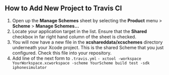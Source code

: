 ## How to Add New Project to Travis CI

1. Open up the **Manage Schemes** sheet by selecting the **Product** menu > **Scheme** > **Manage Schemes...**
2. Locate your application target in the list. Ensure that the **Shared** checkbox in far right hand column of the sheet is checked.
3. You will now have a new file in the **xcshareddata/xcschemes** directory underneath your Xcode project. This is the shared Scheme that you just configured. Check this file into your repository.
4. Add line of the next form to `.travis.yml`
`- xctool -workspace YourWorkspace.xcworkspace -scheme YourScheme build test -sdk iphonesimulator`